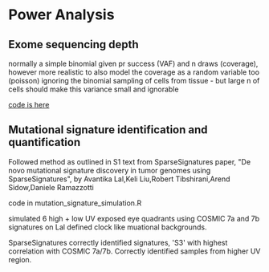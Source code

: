 # Power Analysis

## Exome sequencing depth

normally a simple binomial given pr success (VAF) and n draws (coverage), 
however more realistic to also model the coverage as a random variable too (poisson)
ignoring the binomial sampling of cells from tissue - but large n of cells should
make this variance small and ignorable

[code is here](/power_analysis.R)
## Mutational signature identification and quantification

Followed method as outlined in S1 text from SparseSignatures paper, "De novo mutational signature discovery in tumor genomes using SparseSignatures", by Avantika Lal,Keli Liu,Robert Tibshirani,Arend Sidow,Daniele Ramazzotti 

code in mutation_signature_simulation.R

simulated 6 high + low UV exposed eye quadrants using COSMIC 7a and 7b signatures on Lal defined clock like muational backgrounds.

SparseSignatures correctly identified signatures, 'S3' with highest correlation with COSMIC 7a/7b.
Correctly identified samples from higher UV region.

